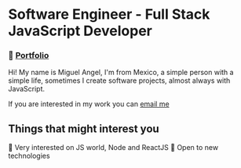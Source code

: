 # Software Engineer - Full Stack JavaScript Developer
### 🔮 [Portfolio](https://gxlts.tk/)

Hi!
My name is Miguel Angel, I'm from Mexico, a simple person with a simple life, sometimes I create software projects, almost always with JavaScript.

If you are interested in my work you can <a href="mailto:geaglts@gmail.com">email me</a>

## Things that might interest you
🌱 Very interested on JS world, Node and ReactJS
🌱 Open to new technologies

